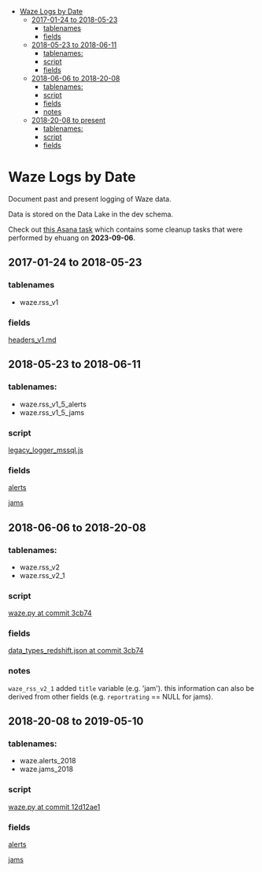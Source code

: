 <!-- MarkdownTOC bracket="round" autolink="true" -->

- [Waze Logs by Date](#waze-logs-by-date)
	- [2017-01-24 to 2018-05-23](#2017-01-24-to-2018-05-23)
		- [tablenames](#tablenames)
		- [fields](#fields)
	- [2018-05-23 to 2018-06-11](#2018-05-23-to-2018-06-11)
		- [tablenames:](#tablenames-1)
		- [script](#script)
		- [fields](#fields-1)
	- [2018-06-06 to 2018-20-08](#2018-06-06-to-2018-20-08)
		- [tablenames:](#tablenames-2)
		- [script](#script-1)
		- [fields](#fields-2)
		- [notes](#notes)
	- [2018-20-08 to present](#2018-20-08-to-present)
		- [tablenames:](#tablenames-3)
		- [script](#script-2)
		- [fields](#fields-3)

<!-- /MarkdownTOC -->

# Waze Logs by Date

Document past and present logging of Waze data. 

Data is stored on the Data Lake in the dev schema.

Check out [this Asana task](https://app.asana.com/0/1204624815133243/1205381229290138) which contains some cleanup tasks that were performed by ehuang on **2023-09-06**.

## 2017-01-24 to 2018-05-23

### tablenames 

- waze.rss_v1 

### fields

[headers_v1.md](headers_v1.md)

## 2018-05-23 to 2018-06-11

### tablenames: 
- waze.rss_v1_5_alerts  
- waze.rss_v1_5_jams 

### script

[legacy_logger_mssql.js](legacy_logger_mssql.js)

### fields

[alerts](https://github.com/BayAreaMetro/Data-And-Visualization-Projects/blob/75e6eef7127001d74470fdc232524a8535751a32/aws-lambda-deployments/waze-rss/field_types.md#alerts)

[jams](https://github.com/BayAreaMetro/Data-And-Visualization-Projects/blob/75e6eef7127001d74470fdc232524a8535751a32/aws-lambda-deployments/waze-rss/field_types.md#jams)

## 2018-06-06 to 2018-20-08

### tablenames: 
- waze.rss_v2 
- waze.rss_v2_1 

### script

[waze.py at commit 3cb74](https://github.com/BayAreaMetro/Data-And-Visualization-Projects/blob/3cb74ce590a6e55b9ba0b5f51be8e22f29f5277d/aws-lambda-deployments/waze-rss/waze.py)

### fields

[data_types_redshift.json at commit 3cb74](https://github.com/BayAreaMetro/Data-And-Visualization-Projects/blob/3cb74ce590a6e55b9ba0b5f51be8e22f29f5277d/aws-lambda-deployments/waze-rss/data_types_redshift.json)

### notes

`waze_rss_v2_1` added `title` variable (e.g. 'jam'). this information can also be derived from other fields (e.g. `reportrating` == NULL for jams). 

## 2018-20-08 to 2019-05-10

### tablenames: 
- waze.alerts_2018 
- waze.jams_2018 

### script

[waze.py at commit 12d12ae1](https://github.com/BayAreaMetro/Data-And-Visualization-Projects/blob/1d12ae1043a29af2a9b6cdc4d00d7420148438a6/aws-lambda-deployments/waze-rss/waze.py)

### fields

[alerts](https://github.com/BayAreaMetro/Data-And-Visualization-Projects/blob/75e6eef7127001d74470fdc232524a8535751a32/aws-lambda-deployments/waze-rss/alerts_data_types.json)

[jams](https://github.com/BayAreaMetro/Data-And-Visualization-Projects/blob/75e6eef7127001d74470fdc232524a8535751a32/aws-lambda-deployments/waze-rss/jams_data_types.json)
